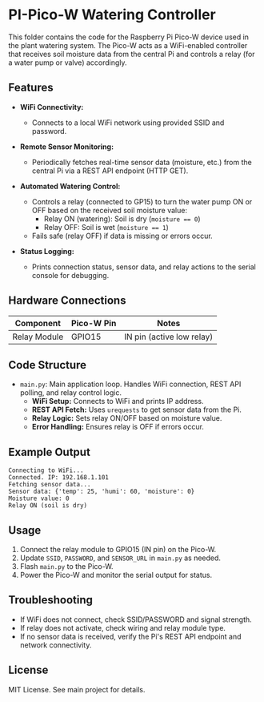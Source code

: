# PI-Pico-W Watering Controller

This folder contains the code for the Raspberry Pi Pico-W device used in the plant watering system. The Pico-W acts as a WiFi-enabled controller that receives soil moisture data from the central Pi and controls a relay (for a water pump or valve) accordingly.

## Features

- **WiFi Connectivity:**
 	- Connects to a local WiFi network using provided SSID and password.

- **Remote Sensor Monitoring:**
 	- Periodically fetches real-time sensor data (moisture, etc.) from the central Pi via a REST API endpoint (HTTP GET).

- **Automated Watering Control:**
 	- Controls a relay (connected to GP15) to turn the water pump ON or OFF based on the received soil moisture value:
  		- Relay ON (watering): Soil is dry (`moisture == 0`)
  		- Relay OFF: Soil is wet (`moisture == 1`)
 	- Fails safe (relay OFF) if data is missing or errors occur.

- **Status Logging:**
 	- Prints connection status, sensor data, and relay actions to the serial console for debugging.

## Hardware Connections

| Component         | Pico-W Pin | Notes                        |
|-------------------|------------|------------------------------|
| Relay Module      | GPIO15     | IN pin (active low relay)    |

## Code Structure

- `main.py`: Main application loop. Handles WiFi connection, REST API polling, and relay control logic.
 	- **WiFi Setup:** Connects to WiFi and prints IP address.
 	- **REST API Fetch:** Uses `urequests` to get sensor data from the Pi.
 	- **Relay Logic:** Sets relay ON/OFF based on moisture value.
 	- **Error Handling:** Ensures relay is OFF if errors occur.

## Example Output

```
Connecting to WiFi...
Connected. IP: 192.168.1.101
Fetching sensor data...
Sensor data: {'temp': 25, 'humi': 60, 'moisture': 0}
Moisture value: 0
Relay ON (soil is dry)
```

## Usage

1. Connect the relay module to GPIO15 (IN pin) on the Pico-W.
2. Update `SSID`, `PASSWORD`, and `SENSOR_URL` in `main.py` as needed.
3. Flash `main.py` to the Pico-W.
4. Power the Pico-W and monitor the serial output for status.

## Troubleshooting

- If WiFi does not connect, check SSID/PASSWORD and signal strength.
- If relay does not activate, check wiring and relay module type.
- If no sensor data is received, verify the Pi's REST API endpoint and network connectivity.

## License

MIT License. See main project for details.
